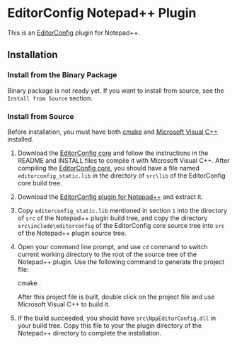 # EditorConfig Notepad++ Plugin

This is an [EditorConfig][] plugin for Notepad++.

## Installation

### Install from the Binary Package

Binary package is not ready yet. If you want to install from source, see the
`Install from Source` section.


### Install from Source

Before installation, you must have both [cmake][] and [Microsoft Visual C++][]
installed.

1. Download the [EditorConfig core][] and follow the instructions in the README
   and INSTALL files to compile it with Microsoft Visual C++. After compiling
   the [EditorConfig core][], you should have a file named
   `editorconfig_static.lib` in the directory of `src\lib` of the EditorConfig
   core build tree. 

2. Download the [EditorConfig plugin for Notepad++][] and extract it.

3. Copy `editorconfig_static.lib` mentioned in section `1` into the directory
   of `src` of the Notepad++ plugin build tree, and copy the directory
   `src\include\editorconfig` of the EditorConfig core source tree into `src`
   of the Notepad++ plugin source tree.

4. Open your command line prompt, and use `cd` command to switch current
   working directory to the root of the source tree of the Notepad++ plugin.
   Use the following command to generate the project file:

    cmake .

   After this project file is built, double click on the project file and use
   Microsoft Visual C++ to build it.

5. If the build succeeded, you should have `src\NppEditorConfig.dll` in your
   build tree. Copy this file to your the plugin directory of the Notepad++
   directory to complete the installation.




[cmake]: http://www.cmake.org
[EditorConfig]: http://editorconfig.org
[EditorConfig core]: https://github.com/editorconfig/editorconfig
[EditorConfig plugin for Notepad++]: https://github.com/editorconfig/editorconfig-notepad-plus-plus
[Microsoft Visual C++]: http://msdn2.microsoft.com/en-us/visualc/default.aspx

